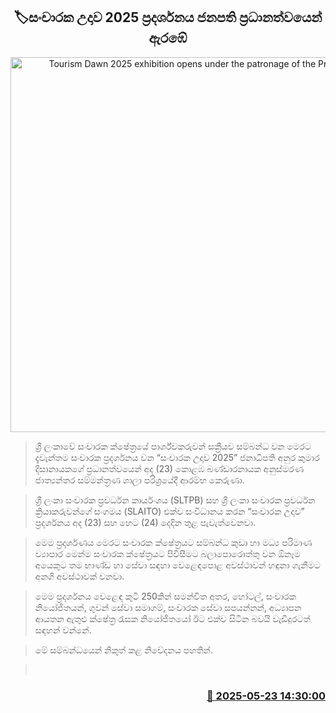 <p align='center'><b><h2 align='center' title='Tourism Dawn 2025 exhibition opens under the patronage of the President'>🏷‍සංචාරක උදාව 2025 ප්‍රදර්ශනය ජනපති ප්‍රධානත්වයෙන් ඇරඹේ</h2></b></p>
<p align='center'><img src='https://helakuru.sgp1.cdn.digitaloceanspaces.com/esana/images/lib/anura-president-ui.jpg' width='600' alt='Tourism Dawn 2025 exhibition opens under the patronage of the President'></p>

> ශ්‍රී ලංකාවේ සංචාරක ක්ෂේත්‍රයේ පාර්ශ්වකරුවන් සක්‍රීයව සම්බන්ධ වන මෙරට දැවැන්තම සංචාරක ප්‍රදර්ශනය වන “සංචාරක උදාව 2025” ජනාධිපති අනුර කුමාර දිසානායකගේ ප්‍රධානත්වයෙන් අද (23) කොළඹ බණ්ඩාරනායක අනුස්මරණ ජාත්‍යන්තර සම්මන්ත්‍රණ ශාලා පරිශ්‍රයේදී ආරම්භ කෙරුණා.

> ශ්‍රී ලංකා සංචාරක ප්‍රවර්ධන කාර්යංශය (SLTPB) සහ ශ්‍රී ලංකා සංචාරක ප්‍රවර්ධන ක්‍රියාකරුවන්ගේ සංගමය (SLAITO) එක්ව සංවිධානය කරන “සංචාරක උදාව” ප්‍රදර්ශනය අද (23) සහ හෙට (24) දෙදින තුළ පැවැත්වෙනවා.

> මෙම ප්‍රදර්ශණය මෙරට සංචාරක ක්ෂේත්‍රයට සම්බන්ධ කුඩා හා මධ්‍ය පරිමාණ ව්‍යාපාර මෙන්ම සංචාරක ක්ෂේත්‍රයට පිවිසීමට බලාපොරොත්තු වන ඕනෑම අයෙකුට තම භාණ්ඩ හා සේවා සඳහා වෙළෙඳපොළ අවස්ථාවන් හඳුනා ගැනීමට අනගි අවස්ථාවක් වනවා.

> මෙම ප්‍රදර්ශනය වෙළෙඳ කුටි 250කින් සමන්විත අතර, හෝටල්, සංචාරක නියෝජිතයන්, ගුවන් සේවා සමාගම්, සංචාරක සේවා සපයන්නන්, අධ්‍යාපන ආයතන ඇතුළු ක්ෂේත්‍ර රැසක නියෝජිතයෝ ඊට එක්ව සිටින බවයි වැඩිදුරටත් සඳහන් වන්නේ.

> මේ සම්බන්ධයෙන් නිකුත් කළ නිවේදනය පහතින්.

>  



<h3 align='right'><a href='https://www.helakuru.lk/esana/p/110383/'>📅 2025-05-23 14:30:00</a></h3>
